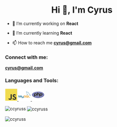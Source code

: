 <h1 align="center">Hi 👋, I'm Cyrus</h1>
<!-- <h3 align="center">A passionate frontend developer from Turkey</h3> -->

- 🔭 I’m currently working on **React**

- 🌱 I’m currently learning **React**

- 📫 How to reach me **cyrus@gmail.com**

<h3 align="left">Connect with me:</h3>

<p align="left">
 
**cyrus@gmail.com**
</p>

<h3 align="left">Languages and Tools:</h3>
<p align="left"> <a href="https://getbootstrap.com" target="_blank" rel="noreferrer"> </a> <a href="https://www.w3schools.com/css/" target="_blank" rel="noreferrer"> </a> <a href="https://expressjs.com" target="_blank" rel="noreferrer"> <img src="https://raw.githubusercontent.com/devicons/devicon/master/icons/javascript/javascript-original.svg" alt="javascript" width="40" height="40"/> </a> <a href="https://www.mysql.com/" target="_blank" rel="noreferrer"> <img src="https://raw.githubusercontent.com/devicons/devicon/master/icons/mysql/mysql-original-wordmark.svg" alt="mysql" width="40" height="40"/> </a> <a href="https://nodejs.org" target="_blank" rel="noreferrer">  <img src="https://raw.githubusercontent.com/devicons/devicon/master/icons/php/php-original.svg" alt="php" width="40" height="40"/> </a> <a href="https://reactjs.org/" target="_blank" rel="noreferrer"> </a> </p>

<p><img align="left" src="https://github-readme-stats.vercel.app/api/top-langs?username=ccyruss&show_icons=true&locale=en&layout=compact" alt="ccyruss" /></p>

<p>&nbsp;<img align="center" src="https://github-readme-stats.vercel.app/api?username=ccyruss&show_icons=true&locale=en" alt="ccyruss" /></p>

<p><img align="center" src="https://github-readme-streak-stats.herokuapp.com/?user=ccyruss&" alt="ccyruss" /></p>
